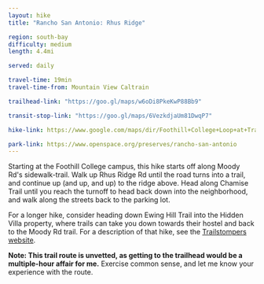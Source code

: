 ```yaml
---
layout: hike
title: "Rancho San Antonio: Rhus Ridge"

region: south-bay
difficulty: medium
length: 4.4mi

served: daily

travel-time: 19min
travel-time-from: Mountain View Caltrain

trailhead-link: "https://goo.gl/maps/w6oDi8PkeKwP88Bb9"

transit-stop-link: "https://goo.gl/maps/6VezkdjaUm81DwqP7"

hike-link: https://www.google.com/maps/dir/Foothill+College+Loop+at+Transit+Center/Rhus+Ridge+Trailhead/37.3448818,-122.1345373/37.3477259,-122.1248921/El+Monte+%26+Stonebrook/@37.3514982,-122.1337744,3653m/data=!3m1!1e3!4m22!4m21!1m5!1m1!1s0x808fb100d05b619f:0xe5112c2a8173d409!2m2!1d-122.12692!2d37.35963!1m5!1m1!1s0x808fb1af9e7361a9:0x285f3dd5daadee07!2m2!1d-122.1377972!2d37.3519476!1m0!1m0!1m5!1m1!1s0x808fb10414e9d283:0xb458a1297969c08d!2m2!1d-122.1221771!2d37.359558!3e2

park-link: https://www.openspace.org/preserves/rancho-san-antonio
---
```


Starting at the Foothill College campus, this hike starts off along Moody Rd's sidewalk-trail. Walk up Rhus Ridge Rd until the road turns into a trail, and continue up (and up, and up) to the ridge above. Head along Chamise Trail until you reach the turnoff to head back down into the neighborhood, and walk along the streets back to the parking lot.

For a longer hike, consider heading down Ewing Hill Trail into the Hidden Villa property, where trails can take you down towards their hostel and back to the Moody Rd trail. For a description of that hike, see the [Trailstompers website](http://www.trailstompers.com/hidden-villa-from-foothill-college-trail-run.html). 

**Note: This trail route is unvetted, as getting to the trailhead would be a multiple-hour affair for me.** Exercise common sense, and let me know your experience with the route.